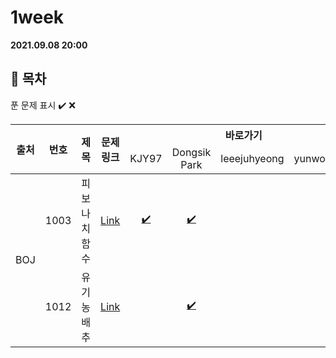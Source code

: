 # 1week

**2021.09.08 20:00**

## :bookmark_tabs: 목차

푼 문제 표시 ✔️ ❌

<table>
    <thead align="center">
        <tr>
            <th rowspan ="2" >출처</th>
            <th rowspan ="2">번호</th>
            <th rowspan ="2">제목</th>
            <th rowspan ="2">문제링크</th>
            <th colspan ="4">바로가기</th>
        </tr>
         <tr>
            <td>KJY97</td>
            <td>Dongsik Park</td>
            <td>leeejuhyeong</td>
            <td>yunwonjeong</td>
        </tr>
    </thead>
    <tbody  align="center">
    	<tr>
    		<td rowspan="2">BOJ</td>
    		<td>1003</td>
    		<td>피보나치 함수</td>
    		<td><a href="https://www.acmicpc.net/problem/1003">Link</a></td>
            <td><a href="KJY97/BOJ_1003.java">✔️</a></td>
            <td><a href="DONGSIIK/1003.java">✔️</a></td>
            <td><a href=""> </a></td>
            <td><a href=""> </a></td>
    	</tr>
    	<tr>
    		<td>1012</td>
    		<td>유기농 배추</td>
    		<td><a href="https://www.acmicpc.net/problem/1012">Link</a></td>
    		<td><a href=""> </a></td>
    		<td><a href="DONGSIIK/1012.java">✔️</a></td>
    		<td><a href=""> </a></td>
    		<td><a href=""> </a></td>
    	</tr>
    </tbody>
</table>



